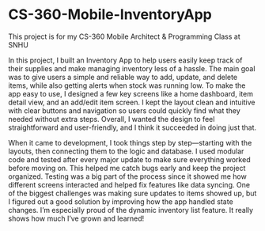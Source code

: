 # CS-360-Mobile-InventoryApp

This project is for my CS-360 Mobile Architect &amp; Programming Class at SNHU

In this project, I built an Inventory App to help users easily keep track of their supplies and make managing inventory less of a hassle. The main goal was to give users a simple and reliable way to add, update, and delete items, while also getting alerts when stock was running low. To make the app easy to use, I designed a few key screens like a home dashboard, item detail view, and an add/edit item screen. I kept the layout clean and intuitive with clear buttons and navigation so users could quickly find what they needed without extra steps. Overall, I wanted the design to feel straightforward and user-friendly, and I think it succeeded in doing just that.

When it came to development, I took things step by step—starting with the layouts, then connecting them to the logic and database. I used modular code and tested after every major update to make sure everything worked before moving on. This helped me catch bugs early and keep the project organized. Testing was a big part of the process since it showed me how different screens interacted and helped fix features like data syncing. One of the biggest challenges was making sure updates to items showed up, but I figured out a good solution by improving how the app handled state changes. I’m especially proud of the dynamic inventory list feature. It really shows how much I’ve grown and learned!
